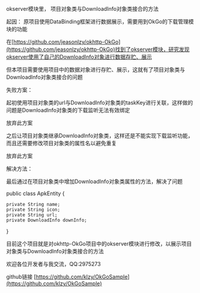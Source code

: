 okserver模块里， 项目对象类与DownloadInfo对象类接合的方法

起因：
原项目使用DataBinding框架进行数据展示，需要用到OkGo的下载管理模块的功能

在[https://github.com/jeasonlzy/okhttp-OkGo](https://github.com/jeasonlzy/okhttp-OkGo)找到了okserver模块，研究发现okserver使用了自己的DownloadInfo对象进行数据存贮、展示

但本项目需要使用项目中的数据对象进行存贮、展示，这就有了项目对象类与DownloadInfo对象类接合的问题

失败方案：

起初使用项目对象类的url与DownloadInfo对象类的taskKey进行关联，这样做的问题是DownloadInfo对象类的下载监听无法有效绑定

放弃此方案

之后让项目对象类继承DownloadInfo对象类，这样还是不能实现下载监听功能，而且还需要修改项目对象类的属性名以避免重复

放弃此方案

解决方法：

最后通过在项目对象类中增加DownloadInfo对象类属性的方法，解决了问题

public class ApkEntity {

    private String name;
    private String icon;
    private String url;
    private DownloadInfo downInfo;
}


目前这个项目就是对okhttp-OkGo项目中的okserver模块进行修改，以展示项目对象类与DownloadInfo对象类接合的方法

欢迎各位开发者与我交流，QQ:2975273

github链接 [https://github.com/klzy/OkGoSample](https://github.com/klzy/OkGoSample)
